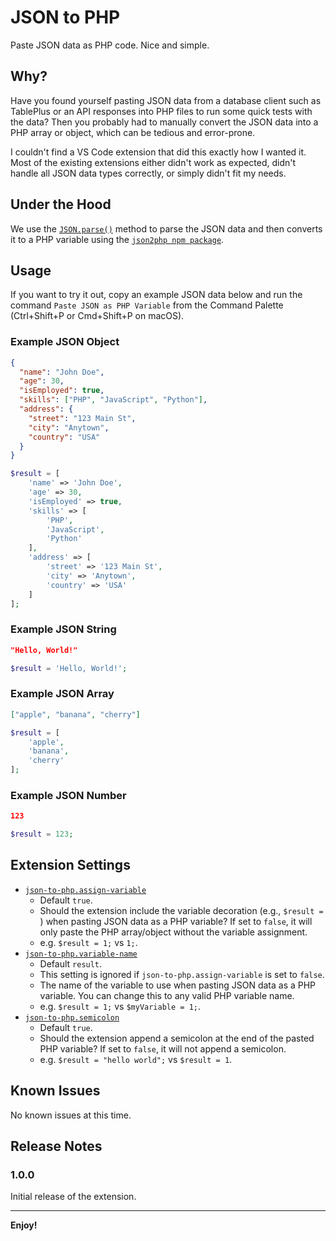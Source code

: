# JSON to PHP
Paste JSON data as PHP code. Nice and simple.

## Why?
Have you found yourself pasting JSON data from a database client such as TablePlus or an API responses into PHP files to run some quick tests with the data? Then you probably had to manually convert the JSON data into a PHP array or object, which can be tedious and error-prone.

I couldn't find a VS Code extension that did this exactly how I wanted it. Most of the existing extensions either didn't work as expected, didn't handle all JSON data types correctly, or simply didn't fit my needs.

## Under the Hood
We use the [`JSON.parse()`](https://developer.mozilla.org/en-US/docs/Web/JavaScript/Reference/Global_Objects/JSON/parse) method to parse the JSON data and then converts it to a PHP variable using the [`json2php npm package`](https://github.com/daniel-zahariev/json2php).

## Usage
If you want to try it out, copy an example JSON data below and run the command `Paste JSON as PHP Variable` from the Command Palette (Ctrl+Shift+P or Cmd+Shift+P on macOS).

### Example JSON Object
```json
{
  "name": "John Doe",
  "age": 30,
  "isEmployed": true,
  "skills": ["PHP", "JavaScript", "Python"],
  "address": {
    "street": "123 Main St",
    "city": "Anytown",
    "country": "USA"
  }
}
```

```php
$result = [
    'name' => 'John Doe',
    'age' => 30,
    'isEmployed' => true,
    'skills' => [
        'PHP',
        'JavaScript',
        'Python'
    ],
    'address' => [
        'street' => '123 Main St',
        'city' => 'Anytown',
        'country' => 'USA'
    ]
];
```

### Example JSON String
```json
"Hello, World!"
```

```php
$result = 'Hello, World!';
```

### Example JSON Array
```json
["apple", "banana", "cherry"]
```

```php
$result = [
    'apple',
    'banana',
    'cherry'
];
```

### Example JSON Number
```json
123
```

```php
$result = 123;
```

## Extension Settings
* [`json-to-php.assign-variable`](vscode://settings/json-to-php.assign-variable)
   * Default `true`.
   * Should the extension include the variable decoration (e.g., `$result = `) when pasting JSON data as a PHP variable? If set to `false`, it will only paste the PHP array/object without the variable assignment.
   * e.g. `$result = 1;` vs `1;`.
 * [`json-to-php.variable-name`](vscode://settings/json-to-php.variable-name)
   * Default `result`.
   * This setting is ignored if `json-to-php.assign-variable` is set to `false`.
   * The name of the variable to use when pasting JSON data as a PHP variable. You can change this to any valid PHP variable name.
   * e.g. `$result = 1;` vs `$myVariable = 1;`.
 * [`json-to-php.semicolon`](vscode://settings/json-to-php.semicolon)
   * Default `true`.
   * Should the extension append a semicolon at the end of the pasted PHP variable? If set to `false`, it will not append a semicolon.
   * e.g. `$result = "hello world";` vs `$result = 1`.



## Known Issues
No known issues at this time.

## Release Notes

### 1.0.0
Initial release of the extension.

---

**Enjoy!**

